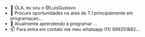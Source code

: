 - 👋 ÓLA, eu sou o @LuisGustavo
- 👀  Procuro oportunidades na area de T.I principalmente em programaçao...
- 🌱 Atualmente aprendendo a programar ...
- 📫  Para entra em contato me meu whatsapp (11) 999251882...
<!---
LuisGustavo03/LuisGustavo03 is a ✨ special ✨ repository because its `README.md` (this file) appears on your GitHub profile.
You can click the Preview link to take a look at your changes.
--->
